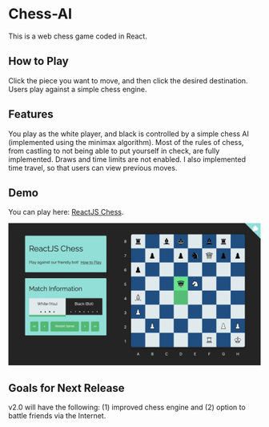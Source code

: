 # Chess-AI

This is a web chess game coded in React. 

## How to Play

Click the piece you want to move, and then click the desired destination. Users play against a simple chess engine.

## Features

You play as the white player, and black is controlled by a simple chess AI (implemented using the minimax algorithm). Most of the rules of chess, from castling to not being able to put yourself in check, are fully implemented. Draws and time limits are not enabled. I also implemented time travel, so that users can view previous moves.

## Demo

You can play here: [ReactJS Chess](https://teay2026.github.io/Chess-AI/).

![](/preview.png)

## Goals for Next Release

v2.0 will have the following: (1) improved chess engine and (2) option to battle friends via the Internet.


